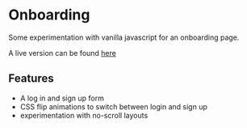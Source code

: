 # Onboarding

Some experimentation with vanilla javascript for an onboarding page.

A live version can be found [here](https://lucyod10.github.io/Onboarding/)

## Features

- A log in and sign up form
- CSS flip animations to switch between login and sign up
- experimentation with no-scroll layouts

